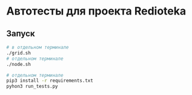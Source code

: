 # Автотесты для проекта Redioteka

## Запуск
```bash
# в отдельном терминале
./grid.sh
# отдельном терминале
./node.sh

# отдельном терминале
pip3 install -r requirements.txt
pyhon3 run_tests.py
```